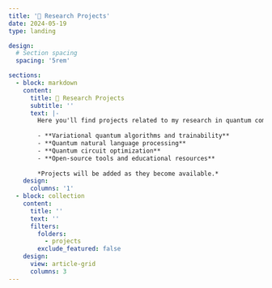 ```yaml
---
title: '🚀 Research Projects'
date: 2024-05-19
type: landing

design:
  # Section spacing
  spacing: '5rem'

sections:
  - block: markdown
    content:
      title: 🚀 Research Projects
      subtitle: ''
      text: |-
        Here you'll find projects related to my research in quantum computing, machine learning, and quantum algorithms. This includes implementations, experiments, and explorations in:
        
        - **Variational quantum algorithms and trainability**
        - **Quantum natural language processing**
        - **Quantum circuit optimization**
        - **Open-source tools and educational resources**
        
        *Projects will be added as they become available.*
    design:
      columns: '1'
  - block: collection
    content:
      title: ''
      text: ''
      filters:
        folders:
          - projects
        exclude_featured: false
    design:
      view: article-grid
      columns: 3
---
```

